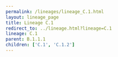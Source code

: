 ```yaml
---
permalink: /lineages/lineage_C.1.html
layout: lineage_page
title: Lineage C.1
redirect_to: ../lineage.html?lineage=C.1
lineage: C.1
parent: B.1.1.1
children: ['C.1', 'C.1.2']
---
```

